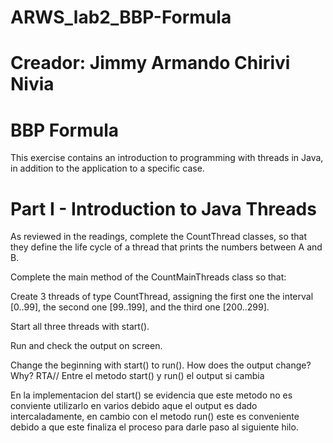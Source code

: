 # ARWS_lab2_BBP-Formula

# Creador: Jimmy Armando Chirivi Nivia

# BBP Formula
This exercise contains an introduction to programming with threads in Java, in addition to the application to a specific case.

# Part I - Introduction to Java Threads
As reviewed in the readings, complete the CountThread classes, so that they define the life cycle of a thread that prints the numbers between A and B. 

Complete the main method of the CountMainThreads class so that: 

Create 3 threads of type CountThread, assigning the first one the interval [0..99], the second one [99..199], and the third one [200..299]. 

Start all three threads with start(). 

Run and check the output on screen. 

Change the beginning with start() to run(). How does the output change? Why?
RTA// 
Entre el metodo start() y run() el output si cambia 

En la implementacion del start() se evidencia que este metodo no es conviente utilizarlo en varios debido aque el output es dado intercaladamente, en cambio con el metodo run() este es conveniente debido a que este finaliza el proceso para darle paso al siguiente hilo.


